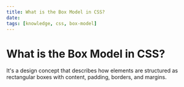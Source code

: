 ```yaml
---
title: What is the Box Model in CSS?
date:
tags: [knowledge, css, box-model]
---
```


# What is the Box Model in CSS?

It's a design concept that describes how elements are structured as rectangular
boxes with content, padding, borders, and margins.
